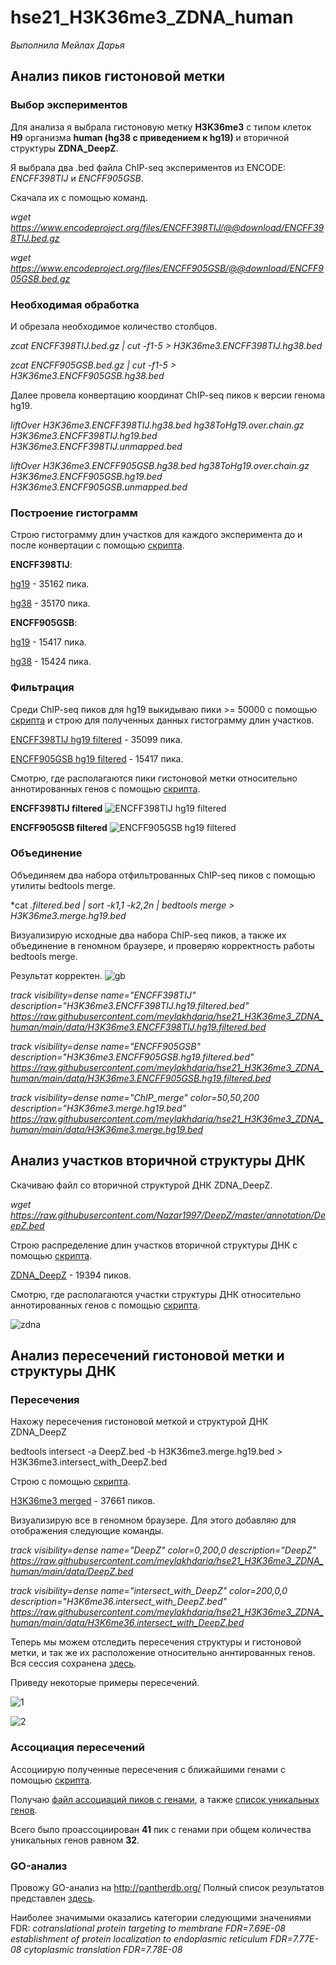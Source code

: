 # hse21_H3K36me3_ZDNA_human

*Выполнила Мейлах Дарья*

## Анализ пиков гистоновой метки

### Выбор экспериментов

Для анализа я выбрала гистоновую метку **H3K36me3** с типом клеток **H9** организма **human (hg38 с приведением к hg19)** и вторичной структуры **ZDNA_DeepZ**.

Я выбрала два .bed файла ChIP-seq экспериментов из ENCODE: *ENCFF398TIJ* и *ENCFF905GSB*.

Скачала их с помощью команд.

*wget https://www.encodeproject.org/files/ENCFF398TIJ/@@download/ENCFF398TIJ.bed.gz*

*wget https://www.encodeproject.org/files/ENCFF905GSB/@@download/ENCFF905GSB.bed.gz*

### Необходимая обработка

И обрезала необходимое количество столбцов.

*zcat ENCFF398TIJ.bed.gz | cut -f1-5 > H3K36me3.ENCFF398TIJ.hg38.bed*

*zcat ENCFF905GSB.bed.gz | cut -f1-5 > H3K36me3.ENCFF905GSB.hg38.bed*

Далее провела конвертацию координат ChIP-seq пиков к версии генома hg19.

*liftOver   H3K36me3.ENCFF398TIJ.hg38.bed   hg38ToHg19.over.chain.gz   H3K36me3.ENCFF398TIJ.hg19.bed   H3K36me3.ENCFF398TIJ.unmapped.bed*

*liftOver   H3K36me3.ENCFF905GSB.hg38.bed   hg38ToHg19.over.chain.gz   H3K36me3.ENCFF905GSB.hg19.bed   H3K36me3.ENCFF905GSB.unmapped.bed*

### Построение гистограмм

Строю гистограмму длин участков для каждого эксперимента до и после конвертации с помощью [скрипта](https://github.com/meylakhdaria/hse21_H3K36me3_ZDNA_human/blob/main/src/len_hist.R).

**ENCFF398TIJ**:

[hg19](https://github.com/meylakhdaria/hse21_H3K36me3_ZDNA_human/blob/main/results/len_hist.H3K36me3.ENCFF398TIJ.hg19.pdf) - 35162 пика.

[hg38](https://github.com/meylakhdaria/hse21_H3K36me3_ZDNA_human/blob/main/results/len_hist.H3K36me3.ENCFF398TIJ.hg38.pdf) - 35170 пика.


**ENCFF905GSB**:

[hg19](https://github.com/meylakhdaria/hse21_H3K36me3_ZDNA_human/blob/main/results/len_hist.H3K36me3.ENCFF905GSB.hg19.pdf) - 15417 пика.

[hg38](https://github.com/meylakhdaria/hse21_H3K36me3_ZDNA_human/blob/main/results/len_hist.H3K36me3.ENCFF905GSB.hg38.pdf) - 15424 пика.

### Фильтрация

Среди ChIP-seq пиков для hg19  выкидываю пики >= 50000 с помощью [скрипта](https://github.com/meylakhdaria/hse21_H3K36me3_ZDNA_human/blob/main/src/filter.R) и строю для полученных данных гистограмму длин участков.

[ENCFF398TIJ hg19 filtered](https://github.com/meylakhdaria/hse21_H3K36me3_ZDNA_human/blob/main/results/filter_peaks.H3K36me3.ENCFF398TIJ.hg19.filtered.hist.pdf) - 35099 пика.

[ENCFF905GSB hg19 filtered](https://github.com/meylakhdaria/hse21_H3K36me3_ZDNA_human/blob/main/results/len_hist.H3K36me3.ENCFF905GSB.hg19.filtered.pdf) - 15417 пика.

Смотрю, где располагаются пики гистоновой метки относительно аннотированных генов с помощью [скрипта](https://github.com/meylakhdaria/hse21_H3K36me3_ZDNA_human/blob/main/src/pie.R).

**ENCFF398TIJ filtered**
![ENCFF398TIJ hg19 filtered](https://github.com/meylakhdaria/hse21_H3K36me3_ZDNA_human/blob/main/results/chip_seeker.H3K36me3.ENCFF398TIJ.hg19.filtered.plotAnnoPie.png)

**ENCFF905GSB filtered**
![ENCFF905GSB hg19 filtered](https://github.com/meylakhdaria/hse21_H3K36me3_ZDNA_human/blob/main/results/chip_seeker.H3K36me3.ENCFF905GSB.hg19.filtered.plotAnnoPie.png)

### Объединение

Объединяем два набора отфильтрованных ChIP-seq пиков с помощью утилиты bedtools merge.

*cat  *.filtered.bed  |   sort -k1,1 -k2,2n   |   bedtools merge   >  H3K36me3.merge.hg19.bed*

Визуализирую исходные два набора ChIP-seq пиков, а также их объединение в геномном браузере, и проверяю корректность работы bedtools merge.

Результат корректен. 
![gb](http://genome.ucsc.edu/trash/hgt/hgt_genome_50c4a_93970.png)

*track visibility=dense name="ENCFF398TIJ"  description="H3K36me3.ENCFF398TIJ.hg19.filtered.bed"
https://raw.githubusercontent.com/meylakhdaria/hse21_H3K36me3_ZDNA_human/main/data/H3K36me3.ENCFF398TIJ.hg19.filtered.bed*

*track visibility=dense name="ENCFF905GSB"  description="H3K36me3.ENCFF905GSB.hg19.filtered.bed"
https://raw.githubusercontent.com/meylakhdaria/hse21_H3K36me3_ZDNA_human/main/data/H3K36me3.ENCFF905GSB.hg19.filtered.bed*

*track visibility=dense name="ChIP_merge"  color=50,50,200   description="H3K36me3.merge.hg19.bed"
https://raw.githubusercontent.com/meylakhdaria/hse21_H3K36me3_ZDNA_human/main/data/H3K36me3.merge.hg19.bed*

## Анализ участков вторичной структуры ДНК

Скачиваю файл со вторичной структурой ДНК ZDNA_DeepZ.

*wget https://raw.githubusercontent.com/Nazar1997/DeepZ/master/annotation/DeepZ.bed*

Строю распределение длин участков вторичной структуры ДНК с помощью [скрипта](https://github.com/meylakhdaria/hse21_H3K36me3_ZDNA_human/blob/main/src/len_hist.R).

[ZDNA_DeepZ](https://github.com/meylakhdaria/hse21_H3K36me3_ZDNA_human/blob/main/results/len_hist.DeepZ.pdf) - 19394 пиков.

Смотрю, где располагаются участки структуры ДНК относительно аннотированных генов с помощью [скрипта](https://github.com/meylakhdaria/hse21_H3K36me3_ZDNA_human/blob/main/src/pie.R).

![zdna](https://github.com/meylakhdaria/hse21_H3K36me3_ZDNA_human/blob/main/results/chip_seeker.DeepZ.plotAnnoPie.png)

## Анализ пересечений гистоновой метки и структуры ДНК

### Пересечения

Нахожу пересечения гистоновой меткой и структурой ДНК ZDNA_DeepZ

bedtools intersect  -a DeepZ.bed   -b  H3K36me3.merge.hg19.bed  >  H3K36me3.intersect_with_DeepZ.bed

Строю с помощью [скрипта](https://github.com/meylakhdaria/hse21_H3K36me3_ZDNA_human/blob/main/src/len_hist.R).

[H3K36me3 merged](https://github.com/meylakhdaria/hse21_H3K36me3_ZDNA_human/blob/main/results/len_hist.H3K36me3.merge.hg19.pdf) - 37661 пиков.

Визуализирую все в геномном браузере. Для этого добавляю для отображения следующие команды.

*track visibility=dense name="DeepZ"  color=0,200,0  description="DeepZ"
https://raw.githubusercontent.com/meylakhdaria/hse21_H3K36me3_ZDNA_human/main/data/DeepZ.bed*

*track visibility=dense name="intersect_with_DeepZ"  color=200,0,0  description="H3K6me36.intersect_with_DeepZ.bed"
https://raw.githubusercontent.com/meylakhdaria/hse21_H3K36me3_ZDNA_human/main/data/H3K6me36.intersect_with_DeepZ.bed*

Теперь мы можем отследить пересечения структуры и гистоновой метки, и так же их расположение относительно аннтированных генов. Вся сессия сохранена [здесь](http://genome.ucsc.edu/cgi-bin/hgTracks?db=hg19&lastVirtModeType=default&lastVirtModeExtraState=&virtModeType=default&virtMode=0&nonVirtPosition=&position=chr1%3A23884564-23885763&hgsid=1124025283_XqXHaWSQBPUXiB2XY8RMb9Lf2bi9).

Приведу некоторые примеры пересечений.

![1](http://genome.ucsc.edu/trash/hgt/hgt_genome_33ab3_acc30.png)

![2](http://genome.ucsc.edu/trash/hgt/hgt_genome_3169b_abdc0.png)

### Ассоциация пересечений

Ассоциирую полученные пересечения с ближайшими генами с помощью  [скрипта](https://github.com/meylakhdaria/hse21_H3K36me3_ZDNA_human/blob/main/src/anno.R).

Получаю [файл ассоциаций пиков с генами](https://raw.githubusercontent.com/meylakhdaria/hse21_H3K36me3_ZDNA_human/main/data/H3K6me36.intersect_with_DeepZ.genes.txt), а также [список уникальных генов](https://raw.githubusercontent.com/meylakhdaria/hse21_H3K36me3_ZDNA_human/main/data/H3K6me36.intersect_with_DeepZ.genes_uniq.txt). 

Всего было проассоциирован **41** пик с генами при общем количества уникальных генов равном **32**.

### GO-анализ

Провожу GO-анализ на http://pantherdb.org/
Полный список результатов представлен [здесь](https://raw.githubusercontent.com/meylakhdaria/hse21_H3K36me3_ZDNA_human/main/data/pantherdb_GO_analysis.txt).

Наиболее значимыми оказались категории  следующими значениями FDR:
*cotranslational protein targeting to membrane	FDR=7.69E-08
establishment of protein localization to endoplasmic reticulum	FDR=7.77E-08
cytoplasmic translation	FDR=7.78E-08*
